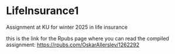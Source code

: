 # LifeInsurance1
Assignment at KU for winter 2025 in life insurance

this is the link for the Rpubs page where you can read the compiled assignment: https://rpubs.com/OskarAllerslev/1262292

